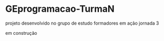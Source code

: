# GEprogramacao-TurmaN
projeto desenvolvido no grupo de estudo formadores em ação jornada 3


em construção

